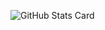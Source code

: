 ![GitHub Stats Card](https://stats.milovangudelj.com/api/?username=shomaku&show_icons=true&count_private=true&theme=dracula)
